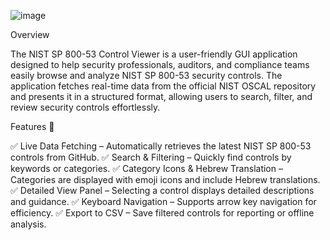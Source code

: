 ![image](https://github.com/user-attachments/assets/b55a78b5-8860-4912-b073-4dee49a9bd11)

Overview

The NIST SP 800-53 Control Viewer is a user-friendly GUI application designed to help security professionals, auditors, and compliance teams easily browse and analyze NIST SP 800-53 security controls. The application fetches real-time data from the official NIST OSCAL repository and presents it in a structured format, allowing users to search, filter, and review security controls effortlessly.

Features 🚀

✅ Live Data Fetching – Automatically retrieves the latest NIST SP 800-53 controls from GitHub.
✅ Search & Filtering – Quickly find controls by keywords or categories.
✅ Category Icons & Hebrew Translation – Categories are displayed with emoji icons and include Hebrew translations.
✅ Detailed View Panel – Selecting a control displays detailed descriptions and guidance.
✅ Keyboard Navigation – Supports arrow key navigation for efficiency.
✅ Export to CSV – Save filtered controls for reporting or offline analysis.

